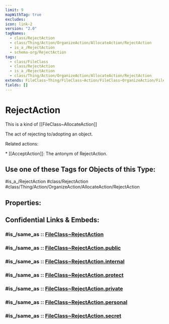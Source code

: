 ```yaml
---
limit: 9
mapWithTag: true
excludes: 
icon: link-2
version: "2.0"
tagNames:
  - class/RejectAction
  - class/Thing/Action/OrganizeAction/AllocateAction/RejectAction
  - is_a_/RejectAction
  - schema-org/RejectAction
tags:
  - class/FileClass
  - class/RejectAction
  - is_a_/RejectAction
  - class/Thing/Action/OrganizeAction/AllocateAction/RejectAction
extends: FileClass~Thing/FileClass~Action/FileClass~OrganizeAction/FileClass~AllocateAction
fields: []
---
```


# RejectAction
This is a kind of [[FileClass~AllocateAction]]

The act of rejecting to/adopting an object.

Related actions:

\* [[AcceptAction]]: The antonym of RejectAction.


## Use one of these Tags for Objects of this Type:

#is_a_/RejectAction
#class/RejectAction
#class/Thing/Action/OrganizeAction/AllocateAction/RejectAction

## Properties:


## Confidential Links & Embeds: 

### #is_/same_as :: [FileClass~RejectAction](/_Standards/fileClass/FileClass~Thing/FileClass~Action/FileClass~OrganizeAction/FileClass~AllocateAction/FileClass~RejectAction.md) 

### #is_/same_as :: [FileClass~RejectAction.public](/_public/fileClass/FileClass~Thing/FileClass~Action/FileClass~OrganizeAction/FileClass~AllocateAction/FileClass~RejectAction.public.md) 

### #is_/same_as :: [FileClass~RejectAction.internal](/_internal/fileClass/FileClass~Thing/FileClass~Action/FileClass~OrganizeAction/FileClass~AllocateAction/FileClass~RejectAction.internal.md) 

### #is_/same_as :: [FileClass~RejectAction.protect](/_protect/fileClass/FileClass~Thing/FileClass~Action/FileClass~OrganizeAction/FileClass~AllocateAction/FileClass~RejectAction.protect.md) 

### #is_/same_as :: [FileClass~RejectAction.private](/_private/fileClass/FileClass~Thing/FileClass~Action/FileClass~OrganizeAction/FileClass~AllocateAction/FileClass~RejectAction.private.md) 

### #is_/same_as :: [FileClass~RejectAction.personal](/_personal/fileClass/FileClass~Thing/FileClass~Action/FileClass~OrganizeAction/FileClass~AllocateAction/FileClass~RejectAction.personal.md) 

### #is_/same_as :: [FileClass~RejectAction.secret](/_secret/fileClass/FileClass~Thing/FileClass~Action/FileClass~OrganizeAction/FileClass~AllocateAction/FileClass~RejectAction.secret.md)

